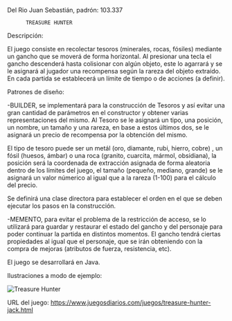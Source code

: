 Del Rio Juan Sebastián, padrón: 103.337

          TREASURE HUNTER

Descripción:

El juego consiste en recolectar tesoros (minerales, rocas, fósiles) mediante un gancho que se moverá de forma horizontal. Al presionar una tecla el gancho descenderá hasta colisionar con algún objeto, este lo agarrará y se le asignará al jugador una recompensa según la rareza del objeto extraído. En cada partida se establecerá un límite de tiempo o de acciones (a definir).



Patrones de diseño: 

-BUILDER, se implementará para la construcción de Tesoros y así evitar una gran cantidad de parámetros en el constructor y obtener varias representaciones del mismo. Al Tesoro se le asignará un tipo, una posición, un nombre, un tamaño y una rareza, en base a estos últimos dos, se le asignará un precio de recompensa por la obtención del mismo.
  
El tipo de tesoro puede ser un metál (oro, diamante, rubi, hierro, cobre) , un fósil (huesos, ámbar) o una roca (granito, cuarcita, mármol, obsidiana), la posición será la coordenada de extracción asignada de forma aleatoria dentro de los límites del juego, el tamaño (pequeño, mediano, grande) se le asignará un valor númerico al igual que a la rareza (1-100) para el cálculo del precio.   

Se definirá una clase directora para establecer el orden en el que se deben ejecutar los pasos en la construcción.
                     
-MEMENTO, para evitar el problema de la restricción de acceso, se lo utilizará para guardar y restaurar el estado del gancho y del personaje para poder continuar la partida en distintos momentos. El gancho tendrá ciertas propiedades al igual que el personaje, que se irán obteniendo con la compra de mejoras (atributos de fuerza, resistencia, etc).                                   
                            
El juego se desarrollará en Java.

Ilustraciones a modo de ejemplo: 

![Treasure Hunter](https://user-images.githubusercontent.com/104468421/197403579-32875435-db1c-421e-9c8e-53aaaa7c7f32.png)


URL del juego: https://www.juegosdiarios.com/juegos/treasure-hunter-jack.html


